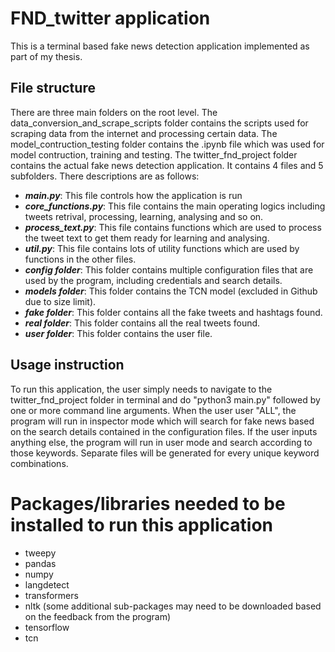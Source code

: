 # FND_twitter application
This is a terminal based fake news detection application implemented as part of my thesis.

## File structure
There are three main folders on the root level. The data_conversion_and_scrape_scripts folder contains the scripts used for scraping data from the internet and processing certain data. The model_contruction_testing folder contains the .ipynb file which was used for model contruction, training and testing. The twitter_fnd_project folder contains the actual fake news detection application. It contains 4 files and 5 subfolders. There descriptions are as follows:

- ***main.py***: This file controls how the application is run
- ***core_functions.py***: This file contains the main operating logics including tweets retrival, processing, learning, analysing and so on.
- ***process_text.py***: This file contains functions which are used to process the tweet text to get them ready for learning and analysing.
- ***util.py***: This file contains lots of utility functions which are used by functions in the other files.
- ***config folder***: This folder contains multiple configuration files that are used by the program, including credentials and search details.
- ***models folder***:  This folder contains the TCN model (excluded in Github due to size limit).
- ***fake folder***:  This folder contains all the fake tweets and hashtags found.
- ***real folder***:  This folder contains all the real tweets found.
- ***user folder***: This folder contains the user file.

## Usage instruction
To run this application, the user simply needs to navigate to the twitter_fnd_project folder in terminal and do "python3 main.py" followed by one or more command line arguments. When the user user "ALL", the program will run in inspector mode which will search for fake news based on the search details contained in the configuration files. If the user inputs anything else, the program will run in user mode and search according to those keywords. Separate files will be generated for every unique keyword combinations.

# Packages/libraries needed to be installed to run this application
- tweepy
- pandas
- numpy
- langdetect
- transformers
- nltk (some additional sub-packages may need to be downloaded based on the feedback from the program)
- tensorflow
- tcn
